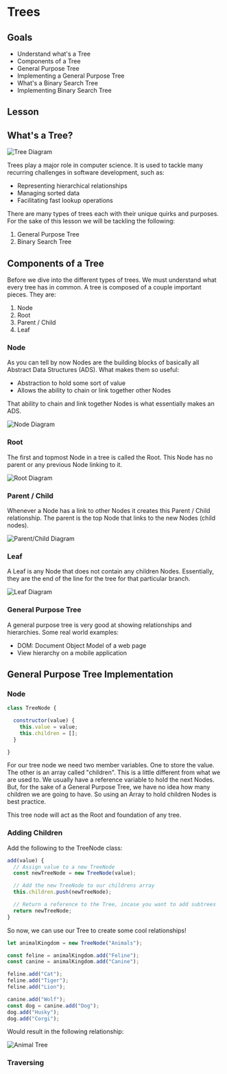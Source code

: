 # Trees

## Goals
- Understand what's a Tree
- Components of a Tree
- General Purpose Tree
- Implementing a General Purpose Tree
- What's a Binary Search Tree
- Implementing Binary Search Tree


## Lesson 

## What's a Tree?

![Tree Diagram](assets/tree-diagram.png)

Trees play a major role in computer science. It is used to tackle many recurring challenges in software development, such as:
- Representing hierarchical relationships
- Managing sorted data
- Facilitating fast lookup operations

There are many types of trees each with their unique quirks and purposes. For the sake of this lesson we will be tackling the following:

1. General Purpose Tree
2. Binary Search Tree


## Components of a Tree

Before we dive into the different types of trees. We must understand what every tree has in common. A tree is composed of a couple important pieces. They are:

1. Node
2. Root
3. Parent / Child
4. Leaf

### Node 

As you can tell by now Nodes are the building blocks of basically all Abstract Data Structures (ADS). What makes them so useful:
- Abstraction to hold some sort of value
- Allows the ability to chain or link together other Nodes

That ability to chain and link together Nodes is what essentially makes an ADS. 

![Node Diagram](assets/node-diagram.png)

### Root

The first and topmost Node in a tree is called the Root. This Node has no parent or any previous Node linking to it.

![Root Diagram](assets/root-diagram.png)

### Parent / Child

Whenever a Node has a link to other Nodes it creates this Parent / Child relationship. The parent is the top Node that links to the new Nodes (child nodes).

![Parent/Child Diagram](assets/parent-child-diagram.png)

### Leaf

A Leaf is any Node that does not contain any children Nodes. Essentially, they are the end of the line for the tree for that particular branch. 

![Leaf Diagram](assets/leaf-diagram.png)

### General Purpose Tree

A general purpose tree is very good at showing relationships and hierarchies. Some real world examples: 

- DOM: Document Object Model of a web page
- View hierarchy on a mobile application

## General Purpose Tree Implementation

### Node

```javascript
class TreeNode {

  constructor(value) {
    this.value = value;
    this.children = [];
  }

}
```

For our tree node we need two member variables. One to store the value. The other is an array called "children". This is a little different from what we are used to. We usually have a reference variable to hold the next Nodes. But, for the sake of a General Purpose Tree, we have no idea how many children we are going to have. So using an Array to hold children Nodes is best practice.

This tree node will act as the Root and foundation of any tree.

### Adding Children

Add the following to the TreeNode class:

```javascript
add(value) {
  // Assign value to a new TreeNode
  const newTreeNode = new TreeNode(value);

  // Add the new TreeNode to our childrens array
  this.children.push(newTreeNode);

  // Return a reference to the Tree, incase you want to add subtrees
  return newTreeNode;
}
```

So now, we can use our Tree to create some cool relationships!

```javascript
let animalKingdom = new TreeNode("Animals");

const feline = animalKingdom.add("Feline");
const canine = animalKingdom.add("Canine");

feline.add("Cat");
feline.add("Tiger");
feline.add("Lion");

canine.add("Wolf");
const dog = canine.add("Dog");
dog.add("Husky");
dog.add("Corgi");
```

Would result in the following relationship:

![Animal Tree](assets/animals-tree.png)

### Traversing 



